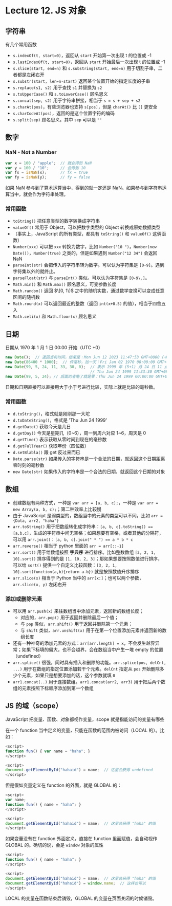 
Lecture 12\. JS 对象
==================


字符串
---


有几个常用函数


* `s.indexOf(t, start=0)`，返回从 `start` 开始第一次出现 t 的位置或 \-1
* `s.lastIndexOf(t, start=0)`，返回从 `start` 开始最后一次出现 t 的位置或 \-1
* `s.slice(start, end=n)` 和 `s.substring(start, end=n)` 用于切割子串，二者都是左闭右开
* `s.substr(start, len=n-start)` 返回某个位置开始的指定长度的子串
* `s.replace(s1, s2)` 用于查找 `s1` 并替换为 `s2`
* `s.toUpperCase()` 和 `s.toLowerCase()` 顾名思义
* `s.concat(sep, s2)` 用于字符串拼接，相当于 `s = s + sep + s2`
* `s.charAt(pos)`，有些浏览器也支持 `s[pos]`，但是 `charAt()` 比 `[]` 更安全
* `s.charCodeAt(pos)`，返回的是这个位置字符的编码
* `s.split(sep)` 顾名思义。其中 `sep` 可以是 `""`


数字
--


### NaN \- Not a Number



```javascript
var x = 100 / "apple";  // 就会得到 NaN
var y = 100 / "10";     // 会得到 10
var fx = isNaN(x);      // fx = true
var fy = isNaN(y);      // fy = false

```

如果 NaN 参与到了算术运算当中，得到的就一定还是 NaN。如果参与到字符串运算当中，就会作为字符串处理。


### 常用函数


* `toString()` 把任意类型的数字转换成字符串
* `valueOf()` 常用于 Object，可以把数字类型的 Object 转换成原始数据类型
* （事实上，JavaScript 的所有类型，都具有 `toString()` 和 `valueOf()` 这俩函数）
* `Number(xxx)` 可以把 `xxx` 转换为数字，比如 `Number("10 ")`，`Number(new Date())`，`Number(true)` 之类的，但是如果遇到 `Number("12 34")` 会返回 NaN
* `parseInt(str)` 会把传入的字符串转为数字。可以认为字符集是 `[0-9]`。遇到字符集以外的就终止。
* `parseFloat(str)` 与 `parseInt()` 类似。可以认为字符集是 `[0-9\.]`。
* `Math.min()` 和 `Math.max()` 顾名思义，可变参数长度
* `Math.random()` 返回 $\[0, 1\)$ 之中的随机实数，通过数学变换可以变成任意区间的随机数
* `Math.round(x)` 可以返回最近的整数（返回 `int(x+0.5)` 的值），相当于四舍五入
* `Math.celi(x)` 和 `Math.floor(x)` 顾名思义


日期
--


日期从 1970 年 1 月 1 日 00:00 开始（UTC \+0）



```javascript
new Date();  // 返回当前时间，结果是：Mon Jun 12 2023 11:47:53 GMT+0800 (中国标准时间)
new Date(86400 * 1000);  // 传毫秒，加一天：Fri Jan 02 1970 08:00:00 GMT+0800 (中国标准时间)
new Date(99, 5, 24, 11, 33, 30, 0);  // 表示 1999 年 (5+1) 月 24 日 11 点 33 分 30 秒 0 毫秒
                                     // Thu Jun 24 1999 11:33:30 GMT+0800 (中国标准时间)
new Date(99, 5, 24); // 后面的省略了就是零：Thu Jun 24 1999 00:00:00 GMT+0800 (中国标准时间)

```

日期和日期直接可以直接用大于小于号进行比较，实际上就是比较的毫秒数。


### 常用函数


* `d.toString()`，格式就是刚刚那一大坨
* `d.toDateString()`，格式是 'Thu Jun 24 1999'
* `d.getDate()` 获取今天是几日
* `d.getDay()` 今天是星期几（0\~6），周一到周六对应 1\~6，周天是 0
* `d.getTime()` 表示获取从零时间到现在的毫秒数
* `d.getFullYear()` 获取年份（四位数）
* `d.setBlabla()` 跟 get 反过来而已
* `Date.parse(str)` 如果传入的字符串是一个合法的日期，就返回这个日期距离零时刻的毫秒数
* `new Date(str)` 如果传入的字符串是一个合法的日期，就返回这个日期的对象


数组
--


* 创建数组有两种方式，一种是 `var arr = [a, b, c];`，一种是 `var arr = new Array(a, b, c);`；第二种效率上比较慢
* 由于 JavaScript 是弱类型的，数组当中的元素的类型可以不同，比如 `arr = {Data, arr2, "haha"}`
* `arr.toString()` 用于把数组转化成字符串：`[a, b, c].toString() == [a,b,c]`，生成的字符串中间无空格；如果想要有空格，或者其他的分隔符，可以用 `arr.join()`：`[a, b, c].join(" * ") == a * b * c`
* `arr.reverse()` 相当于 python 里面的 `arr = arr[::-1]`
* `arr.sort()` 用于给数组按照 **字典序** 进行排序。比如整数数组 `[3, 2, 1, 10].sort()` 排序得到的是 `[1, 10, 2, 3]`；那如果想要按照数值进行排序，可以给 `sort()` 提供一个自定义比较函数：`[3, 2, 1, 10].sort(function(a,b){return a-b})` 就是按照数值升序排序
* `arr.slice(x)` 相当于 Python 当中的 `arr[x:]`；也可以两个参数，`arr.slice(x, y)` 左闭右开


### 添加或删除元素


* 可以用 `arr.push(x)` 来往数组当中添加元素，返回新的数组长度；
	+ 对应的，`arr.pop()` 用于返回并删除最后一个值；
	+ 与 `pop` 类似，`arr.shift()` 用于返回并删除第一个元素；
	+ 与 `shift` 类似，`arr.unshift(x)` 用于在第一个位置添加元素并返回新的数组长度
* 还有一种神奇的添加元素的方式：`arr[arr.length] = x`，不会发生越界异常；如果下标填的偏大，也不会越界，会在数组当中产生一堆 empty 的位置（undefined）
* `arr.splice()` 很强，同时具有插入和删除的功能。`arr.splice(pos, delCnt, ...)` 用于在数组的指定位置添加若干个元素。`delCnt` 指定从 `pos` 开始删除多少个元素，如果只是想要添加的话，这个参数就填 `0`
* `arr1.concat(..)` 用于连接数组。`arr1.concat(arr2, arr3)` 用于把后两个数组的元素按照下标顺序添加到第一个数组


JS 的域（scope）
------------


JavaScript 把变量、函数、对象都视作变量，scope 就是指能访问的变量有哪些


在一个 function 当中定义的变量，只能在函数的范围内被访问（LOCAL 的）。比如：



```javascript
<script>
function fun() { var name = "haha"; }
</script>

<script>
document.getElementById("hahaid") = name;  // 这里会获得 undefined
</script>

```

但是假如变量定义在 function 的外面，就是 GLOBAL 的：



```javascript
<script>
var name;
function fun() { name = "haha"; }
</script>

<script>
document.getElementById("hahaid") = name;  // 这里会获得 "haha" 的值
</script>

```

如果变量没有在 function 外面定义，直接在 function 里面赋值，会自动视作 GLOBAL 的。确切的说，会是 `window` 对象的属性



```javascript
<script>
function fun() { name = "haha"; }
</script>

<script>
document.getElementById("hahaid") = name;  // 这里会获得 "haha" 的值
document.getElementById("hahaid") = window.name;  // 这样也可以
</script>

```

LOCAL 的变量在函数结束后销毁，GLOBAL 的变量在页面关闭的时候销毁。


